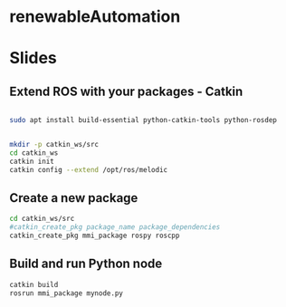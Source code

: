 # renewableAutomation


# Slides

## Extend ROS with your packages - Catkin


``` bash 

sudo apt install build-essential python-catkin-tools python-rosdep


mkdir -p catkin_ws/src
cd catkin_ws
catkin init
catkin config --extend /opt/ros/melodic
``` 

## Create a new package

``` bash
cd catkin_ws/src
#catkin_create_pkg package_name package_dependencies
catkin_create_pkg mmi_package rospy roscpp
``` 

## Build and run Python node

``` bash 
catkin build
rosrun mmi_package mynode.py
``` 

